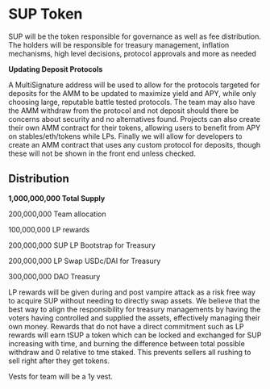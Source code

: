 # SUP Token

SUP will be the token responsible for governance as well as fee distribution. The holders will be responsible for treasury management, inflation mechanisms, high level decisions, protocol approvals and more as needed

**Updating Deposit Protocols**

A MultiSignature address will be used to allow for the protocols targeted for deposits for the AMM to be updated to maximize yield and APY, while only choosing large, reputable battle tested protocols. The team may also have the AMM withdraw from the protocol and not deposit should there be concerns about security and no alternatives found. Projects can also create their own AMM contract for their tokens, allowing users to benefit from APY on stables/eth/tokens while LPs. Finally we will allow for developers to create an AMM contract that uses any custom protocol for deposits, though these will not be shown in the front end unless checked.

## **Distribution**

**1,000,000,000 Total Supply**

200,000,000 Team allocation

100,000,000 LP rewards&#x20;

200,000,000 SUP LP Bootstrap for Treasury&#x20;

200,000,000 LP Swap USDc/DAI for Treasury&#x20;

300,000,000 DAO Treasury

LP rewards will be given during and post vampire attack as a risk free way to acquire SUP without needing to directly swap assets. We believe that the best way to align the responsibility for treasury managements by having the voters having controlled and supplied the assets, effectively managing their own money. Rewards that do not have a direct commitment such as LP rewards will earn tSUP a token which can be locked and exchanged for SUP increasing with time, and burning the difference between total possible withdraw and 0 relative to tme staked. This prevents sellers all rushing to sell right after they get tokens.

Vests for team will be a 1y vest.

